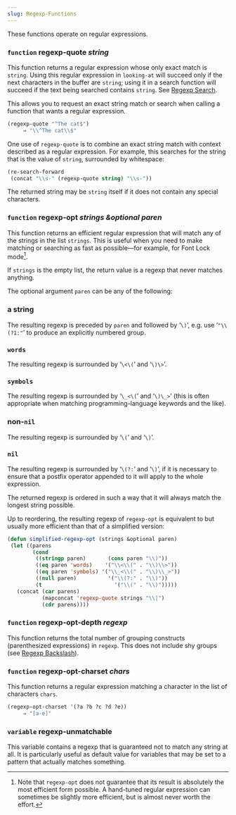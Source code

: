 ```yaml
---
slug: Regexp-Functions
---
```


These functions operate on regular expressions.

### <span className="tag function">`function`</span> **regexp-quote** *string*

This function returns a regular expression whose only exact match is `string`. Using this regular expression in `looking-at` will succeed only if the next characters in the buffer are `string`; using it in a search function will succeed if the text being searched contains `string`. See [Regexp Search](Regexp-Search).

This allows you to request an exact string match or search when calling a function that wants a regular expression.

```lisp
(regexp-quote "^The cat$")
     ⇒ "\\^The cat\\$"
```

One use of `regexp-quote` is to combine an exact string match with context described as a regular expression. For example, this searches for the string that is the value of `string`, surrounded by whitespace:

```lisp
(re-search-forward
 (concat "\\s-" (regexp-quote string) "\\s-"))
```

The returned string may be `string` itself if it does not contain any special characters.

### <span className="tag function">`function`</span> **regexp-opt** *strings \&optional paren*

This function returns an efficient regular expression that will match any of the strings in the list `strings`. This is useful when you need to make matching or searching as fast as possible—for example, for Font Lock mode[^1].

If `strings` is the empty list, the return value is a regexp that never matches anything.

The optional argument `paren` can be any of the following:

### a string

The resulting regexp is preceded by `paren` and followed by ‘`\)`’, e.g. use ‘`"\\(?1:"`’ to produce an explicitly numbered group.

### `words`

The resulting regexp is surrounded by ‘`\<\(`’ and ‘`\)\>`’.

### `symbols`

The resulting regexp is surrounded by ‘`\_<\(`’ and ‘`\)\_>`’ (this is often appropriate when matching programming-language keywords and the like).

### non-`nil`

The resulting regexp is surrounded by ‘`\(`’ and ‘`\)`’.

### `nil`

The resulting regexp is surrounded by ‘`\(?:`’ and ‘`\)`’, if it is necessary to ensure that a postfix operator appended to it will apply to the whole expression.

The returned regexp is ordered in such a way that it will always match the longest string possible.

Up to reordering, the resulting regexp of `regexp-opt` is equivalent to but usually more efficient than that of a simplified version:

```lisp
(defun simplified-regexp-opt (strings &optional paren)
 (let ((parens
        (cond
         ((stringp paren)       (cons paren "\\)"))
         ((eq paren 'words)    '("\\<\\(" . "\\)\\>"))
         ((eq paren 'symbols) '("\\_<\\(" . "\\)\\_>"))
         ((null paren)          '("\\(?:" . "\\)"))
         (t                       '("\\(" . "\\)")))))
   (concat (car parens)
           (mapconcat 'regexp-quote strings "\\|")
           (cdr parens))))
```

### <span className="tag function">`function`</span> **regexp-opt-depth** *regexp*

This function returns the total number of grouping constructs (parenthesized expressions) in `regexp`. This does not include shy groups (see [Regexp Backslash](Regexp-Backslash)).

### <span className="tag function">`function`</span> **regexp-opt-charset** *chars*

This function returns a regular expression matching a character in the list of characters `chars`.

```lisp
(regexp-opt-charset '(?a ?b ?c ?d ?e))
     ⇒ "[a-e]"
```

### <span className="tag variable">`variable`</span> **regexp-unmatchable**

This variable contains a regexp that is guaranteed not to match any string at all. It is particularly useful as default value for variables that may be set to a pattern that actually matches something.

[^1]: Note that `regexp-opt` does not guarantee that its result is absolutely the most efficient form possible. A hand-tuned regular expression can sometimes be slightly more efficient, but is almost never worth the effort.
